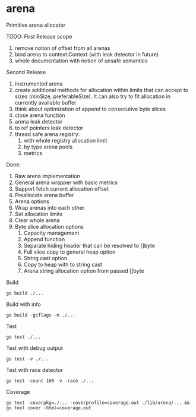 # arena
Primitive arena allocator

TODO:
First Release scope
1. remove notion of offset from all arenas
1. bind arena to context.Context (with leak detector in future)
1. whole documentation with notion of unsafe semantics

Second Release
1. instrumented arena
1. create additional methods for allocation within 
limits that can accept to sizes (minSize, preferableSize). 
It can also try to fit allocation in currently available buffer
1. think about optimization of append to consecutive byte slices
1. close arena function
1. arena leak detector
1. to ref pointers leak detector
1. thread safe arena registry:
    1. with whole registry allocation limit
    1. by type arena pools
    1. metrics  

Done:
1. Raw arena implementation
1. General arena wrapper with basic metrics
1. Support fetch current allocation offset
1. Preallocate arena buffer
1. Arena options
1. Wrap arenas into each other
1. Set allocation limits
1. Clear whole arena
1. Byte slice allocation options
    1. Capacity management
    1. Append function
    1. Separate hiding header that can be resolved to []byte
    1. Full slice copy to general heap option
    1. String cast option
    1. Copy to heap with to string cast
    1. Arena string allocation option from passed []byte


Build
```
go build ./...
```

Build with info
```
go build -gcflags -m ./...
```

Test
```
go test ./...
```

Test with debug output
```
go test -v ./...
```

Test with race detector
```
go test -count 100 -v -race ./...
```

Coverage
```
go test -coverpkg=./... -coverprofile=coverage.out ./lib/arena/... && go tool cover -html=coverage.out
```